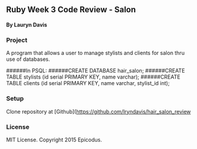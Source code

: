 ## Ruby Week 3 Code Review - Salon
#### By Lauryn Davis

### Project
A program that allows a user to manage stylists and clients for salon thru use of databases.

######In PSQL:
######CREATE DATABASE hair_salon;
######CREATE TABLE stylists (id serial PRIMARY KEY, name varchar);
######CREATE TABLE clients (id serial PRIMARY KEY, name varchar, stylist_id int);
### Setup

Clone repository at [Github](https://github.com/lryndavis/hair_salon_review

### License
MIT License. Copyright 2015 Epicodus.
